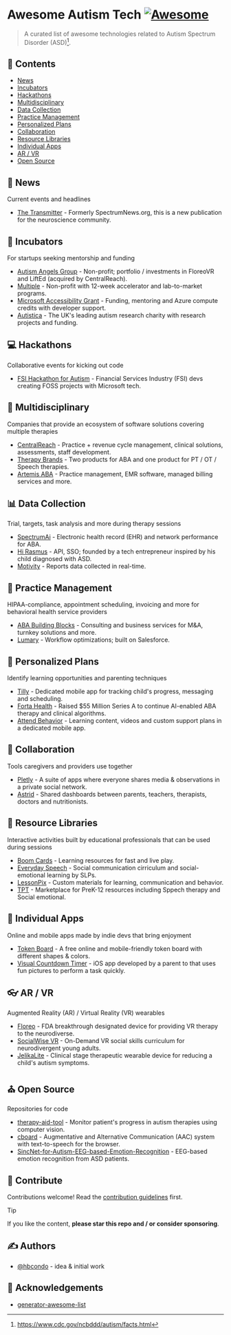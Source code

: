 # Awesome Autism Tech [![Awesome](https://awesome.re/badge.svg)](https://awesome.re)

> A curated list of awesome technologies related to Autism Spectrum Disorder (ASD)[^1].


## 📑 Contents

- [News](#-news)
- [Incubators](#-incubators)
- [Hackathons](#-hackathons)
- [Multidisciplinary](#-multidisciplinary)
- [Data Collection](#-data-collection)
- [Practice Management](#-practice-management)
- [Personalized Plans](#-personalized-plans)
- [Collaboration](#-collaboration)
- [Resource Libraries](#-resource-libraries)
- [Individual Apps](#-individual-apps)
- [AR / VR](#-ar--vr)
- [Open Source](#-open-source)

## 📰 News

Current events and headlines

- [The Transmitter](https://www.thetransmitter.org/) - Formerly SpectrumNews.org, this is a new publication for the neuroscience community.

## 🌱 Incubators

For startups seeking mentorship and funding 

- [Autism Angels Group](https://www.autismangelsgroup.com) - Non-profit; portfolio / investments in FloreoVR and LiftEd (acquired by CentralReach).
- [Multiple](https://www.multiplehub.org) - Non-profit with 12-week accelerator and lab-to-market programs.
- [Microsoft Accessibility Grant](https://www.microsoft.com/en-us/accessibility/innovation?rtc=1#coreui-feature-9iujsju) - Funding, mentoring and Azure compute credits with developer support.
- [Autistica](https://www.autistica.org.uk/) - The UK's leading autism research charity with research projects and funding.

## 💻 Hackathons

Collaborative events for kicking out code

- [FSI Hackathon for Autism](https://fsi-hack4autism.github.io) - Financial Services Industry (FSI) devs creating FOSS projects with Microsoft tech.

## 🗼 Multidisciplinary

Companies that provide an ecosystem of software solutions covering multiple therapies

- [CentralReach](https://centralreach.com) - Practice + revenue cycle management, clinical solutions, assessments, staff development.
- [Therapy Brands](https://therapybrands.com) - Two products for ABA and one product for PT / OT / Speech therapies.
- [Artemis ABA](https://www.artemisaba.com) - Practice management, EMR software, managed billing services and more.

## 📊 Data Collection

Trial, targets, task analysis and more during therapy sessions

- [SpectrumAi](https://www.spectrumai.com) - Electronic health record (EHR) and network performance for ABA.
- [Hi Rasmus](https://hirasmus.com) - API, SSO; founded by a tech entrepreneur inspired by his child diagnosed with ASD.
- [Motivity](https://www.motivity.net) - Reports data collected in real-time.

## 📒 Practice Management

HIPAA-compliance, appointment scheduling, invoicing and more for behavioral health service providers

- [ABA Building Blocks](https://ababuildingblocks.com) - Consulting and business services for M&A, turnkey solutions and more.
- [Lumary](https://lumary.com) - Workflow optimizations; built on Salesforce.

## 👫 Personalized Plans

Identify learning opportunities and parenting techniques

- [Tilly](https://tillytherapy.com) - Dedicated mobile app for tracking child's progress, messaging and scheduling.
- [Forta Health](https://www.fortahealth.com) - Raised $55 Million Series A to continue AI-enabled ABA therapy and clinical algorithms.
- [Attend Behavior](https://www.attendbehavior.com) - Learning content, videos and custom support plans in a dedicated mobile app.

## 👯 Collaboration

Tools caregivers and providers use together

- [Pletly](https://pletly.com) - A suite of apps where everyone shares media & observations in a private social network.
- [Astrid](https://astrid360.com) - Shared dashboards between parents, teachers, therapists, doctors and nutritionists.

## 📜 Resource Libraries

Interactive activities built by educational professionals that can be used during sessions

- [Boom Cards](https://wow.boomlearning.com) - Learning resources for fast and live play.
- [Everyday Speech](https://everydayspeech.com) - Social communication cirriculum and social-emotional learning by SLPs.
- [LessonPix](https://www.lessonpix.com) - Custom materials for learning, communication and behavior.
- [TPT](https://www.teacherspayteachers.com) - Marketplace for PreK-12 resources including Sppech therapy and Social emotional.

## 📱 Individual Apps

Online and mobile apps made by indie devs that bring enjoyment

- [Token Board](https://www.thetokenboard.com) - A free online and mobile-friendly token board with different shapes & colors.
- [Visual Countdown Timer](https://apps.apple.com/us/app/visual-countdown-timer/id541364004) - iOS app developed by a parent to that uses fun pictures to perform a task quickly.

## 👓 AR / VR

Augmented Reality (AR) / Virtual Reality (VR) wearables

- [Floreo](https://floreovr.com) - FDA breakthrough designated device for providing VR therapy to the neurodiverse.
- [SocialWise VR](https://www.socialwisevr.com) - On-Demand VR social skills curriculum for neurodivergent young adults.
- [JelikaLite](https://jelikalite.com) - Clinical stage therapeutic wearable device for reducing a child's autism symptoms.

## ⛪ Open Source

Repositories for code

- [therapy-aid-tool](https://github.com/solisoares/therapy-aid-tool) - Monitor patient's progress in autism therapies using computer vision.
- [cboard](https://github.com/cboard-org/cboard) - Augmentative and Alternative Communication (AAC) system with text-to-speech for the browser.
- [SincNet-for-Autism-EEG-based-Emotion-Recognition](https://github.com/meiyor/SincNet-for-Autism-EEG-based-Emotion-Recognition) - EEG-based emotion recognition from ASD patients.

## 👐 Contribute

Contributions welcome! Read the [contribution guidelines](contributing.md) first.

> [!TIP]
> If you like the content, **please star this repo and / or consider sponsoring**.

## ✍️ Authors

- [@hbcondo](https://github.com/hbcondo) - idea & initial work

## 🙌 Acknowledgements

- [generator-awesome-list](https://github.com/dar5hak/generator-awesome-list)

[^1]: https://www.cdc.gov/ncbddd/autism/facts.html
